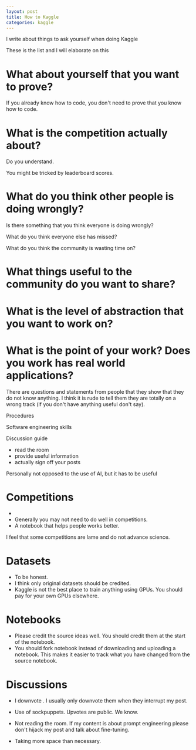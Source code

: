 ```yaml
---
layout: post
title: How to Kaggle
categories: kaggle
---
```

I write about things to ask yourself when doing Kaggle


These is the list and I will elaborate on this

# What about yourself that you want to prove?

If you already know how to code, you don't need to prove that you know how to code.


# What is the competition actually about?

Do you understand.

You might be tricked by leaderboard scores.



# What do you think other people is doing wrongly?

Is there something that you think everyone is doing wrongly?

What do you think everyone else has missed?

What do you think the community is wasting time on?


# What things useful to the community do you want to share?


# What is the level of abstraction that you want to work on?




# What is the point of your work? Does you work has real world applications?  


There are questions and statements from people that they show that they do not know anything. I think it is rude to tell them they are totally on a wrong track (if you don't have anything useful don't say).

Procedures 

Software engineering skills

Discussion guide
- read the room
- provide useful information
- actually sign off your posts

Personally not opposed to the use of AI, but it has to be useful


# Competitions

- 
- Generally you may not need to do well in competitions.
- A notebook that helps people works better.

I feel that some competitions are lame and do not advance science.


# Datasets

- To be honest. 
- I think only original datasets should be credited.
- Kaggle is not the best place to train anything using GPUs. You should pay for your own GPUs elsewhere.


# Notebooks

- Please credit the source ideas well. You should credit them at the start of the notebook.
- You should fork notebook instead of downloading and uploading a notebook. This makes it easier to track what you have changed from the source notebook.


# Discussions

- I downvote . I usually only downvote them when they interrupt my post.
- Use of sockpuppets. Upvotes are public. We know.

- Not reading the room. If my content is about prompt engineering please don't hijack my post and talk about fine-tuning.
- Taking more space than necessary.
